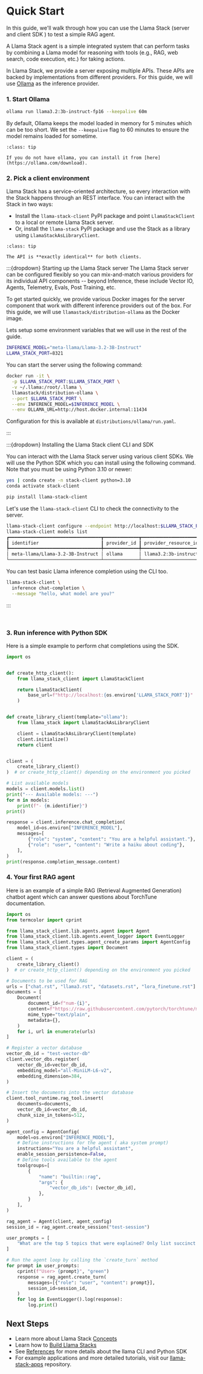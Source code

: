 # Quick Start

In this guide, we'll walk through how you can use the Llama Stack (server and client SDK ) to test a simple RAG agent.

A Llama Stack agent is a simple integrated system that can perform tasks by combining a Llama model for reasoning with tools (e.g., RAG, web search, code execution, etc.) for taking actions.

In Llama Stack, we provide a server exposing multiple APIs. These APIs are backed by implementations from different providers. For this guide, we will use [Ollama](https://ollama.com/) as the inference provider.


### 1. Start Ollama

```bash
ollama run llama3.2:3b-instruct-fp16 --keepalive 60m
```

By default, Ollama keeps the model loaded in memory for 5 minutes which can be too short. We set the `--keepalive` flag to 60 minutes to ensure the model remains loaded for sometime.

```{admonition} Note
:class: tip

If you do not have ollama, you can install it from [here](https://ollama.com/download).
```


### 2. Pick a client environment

Llama Stack has a service-oriented architecture, so every interaction with the Stack happens through an REST interface. You can interact with the Stack in two ways:

* Install the `llama-stack-client` PyPI package and point `LlamaStackClient` to a local or remote Llama Stack server.
* Or, install the `llama-stack` PyPI package and use the Stack as a library using `LlamaStackAsLibraryClient`.

```{admonition} Note
:class: tip

The API is **exactly identical** for both clients.
```

:::{dropdown} Starting up the Llama Stack server
The Llama Stack server can be configured flexibly so you can mix-and-match various providers for its individual API components -- beyond Inference, these include Vector IO, Agents, Telemetry, Evals, Post Training, etc.

To get started quickly, we provide various Docker images for the server component that work with different inference providers out of the box. For this guide, we will use `llamastack/distribution-ollama` as the Docker image.

Lets setup some environment variables that we will use in the rest of the guide.
```bash
INFERENCE_MODEL="meta-llama/Llama-3.2-3B-Instruct"
LLAMA_STACK_PORT=8321
```

You can start the server using the following command:
```bash
docker run -it \
  -p $LLAMA_STACK_PORT:$LLAMA_STACK_PORT \
  -v ~/.llama:/root/.llama \
  llamastack/distribution-ollama \
  --port $LLAMA_STACK_PORT \
  --env INFERENCE_MODEL=$INFERENCE_MODEL \
  --env OLLAMA_URL=http://host.docker.internal:11434
```
Configuration for this is available at `distributions/ollama/run.yaml`.

:::


:::{dropdown} Installing the Llama Stack client CLI and SDK

You can interact with the Llama Stack server using various client SDKs. We will use the Python SDK which you can install using the following command. Note that you must be using Python 3.10 or newer:
```bash
yes | conda create -n stack-client python=3.10
conda activate stack-client

pip install llama-stack-client
```

Let's use the `llama-stack-client` CLI to check the connectivity to the server.

```bash
llama-stack-client configure --endpoint http://localhost:$LLAMA_STACK_PORT
llama-stack-client models list
┏━━━━━━━━━━━━━━━━━━━━━━━━━━━━━━━━━━┳━━━━━━━━━━━━━┳━━━━━━━━━━━━━━━━━━━━━━━━━━━┳━━━━━━━━━━┓
┃ identifier                       ┃ provider_id ┃ provider_resource_id      ┃ metadata ┃
┡━━━━━━━━━━━━━━━━━━━━━━━━━━━━━━━━━━╇━━━━━━━━━━━━━╇━━━━━━━━━━━━━━━━━━━━━━━━━━━╇━━━━━━━━━━┩
│ meta-llama/Llama-3.2-3B-Instruct │ ollama      │ llama3.2:3b-instruct-fp16 │          │
└──────────────────────────────────┴─────────────┴───────────────────────────┴──────────┘
```

You can test basic Llama inference completion using the CLI too.
```bash
llama-stack-client \
  inference chat-completion \
  --message "hello, what model are you?"
```
:::

&nbsp;

### 3. Run inference with Python SDK

Here is a simple example to perform chat completions using the SDK.
```python
import os


def create_http_client():
    from llama_stack_client import LlamaStackClient

    return LlamaStackClient(
        base_url=f"http://localhost:{os.environ['LLAMA_STACK_PORT']}"
    )


def create_library_client(template="ollama"):
    from llama_stack import LlamaStackAsLibraryClient

    client = LlamaStackAsLibraryClient(template)
    client.initialize()
    return client


client = (
    create_library_client()
)  # or create_http_client() depending on the environment you picked

# List available models
models = client.models.list()
print("--- Available models: ---")
for m in models:
    print(f"- {m.identifier}")
print()

response = client.inference.chat_completion(
    model_id=os.environ["INFERENCE_MODEL"],
    messages=[
        {"role": "system", "content": "You are a helpful assistant."},
        {"role": "user", "content": "Write a haiku about coding"},
    ],
)
print(response.completion_message.content)
```

### 4. Your first RAG agent

Here is an example of a simple RAG (Retrieval Augmented Generation) chatbot agent which can answer questions about TorchTune documentation.

```python
import os
from termcolor import cprint

from llama_stack_client.lib.agents.agent import Agent
from llama_stack_client.lib.agents.event_logger import EventLogger
from llama_stack_client.types.agent_create_params import AgentConfig
from llama_stack_client.types import Document

client = (
    create_library_client()
)  # or create_http_client() depending on the environment you picked

# Documents to be used for RAG
urls = ["chat.rst", "llama3.rst", "datasets.rst", "lora_finetune.rst"]
documents = [
    Document(
        document_id=f"num-{i}",
        content=f"https://raw.githubusercontent.com/pytorch/torchtune/main/docs/source/tutorials/{url}",
        mime_type="text/plain",
        metadata={},
    )
    for i, url in enumerate(urls)
]

# Register a vector database
vector_db_id = "test-vector-db"
client.vector_dbs.register(
    vector_db_id=vector_db_id,
    embedding_model="all-MiniLM-L6-v2",
    embedding_dimension=384,
)

# Insert the documents into the vector database
client.tool_runtime.rag_tool.insert(
    documents=documents,
    vector_db_id=vector_db_id,
    chunk_size_in_tokens=512,
)

agent_config = AgentConfig(
    model=os.environ["INFERENCE_MODEL"],
    # Define instructions for the agent ( aka system prompt)
    instructions="You are a helpful assistant",
    enable_session_persistence=False,
    # Define tools available to the agent
    toolgroups=[
        {
            "name": "builtin::rag",
            "args": {
                "vector_db_ids": [vector_db_id],
            },
        }
    ],
)

rag_agent = Agent(client, agent_config)
session_id = rag_agent.create_session("test-session")

user_prompts = [
    "What are the top 5 topics that were explained? Only list succinct bullet points.",
]

# Run the agent loop by calling the `create_turn` method
for prompt in user_prompts:
    cprint(f"User> {prompt}", "green")
    response = rag_agent.create_turn(
        messages=[{"role": "user", "content": prompt}],
        session_id=session_id,
    )
    for log in EventLogger().log(response):
        log.print()
```

## Next Steps

- Learn more about Llama Stack [Concepts](../concepts/index.md)
- Learn how to [Build Llama Stacks](../distributions/index.md)
- See [References](../references/index.md) for more details about the llama CLI and Python SDK
- For example applications and more detailed tutorials, visit our [llama-stack-apps](https://github.com/meta-llama/llama-stack-apps/tree/main/examples) repository.
